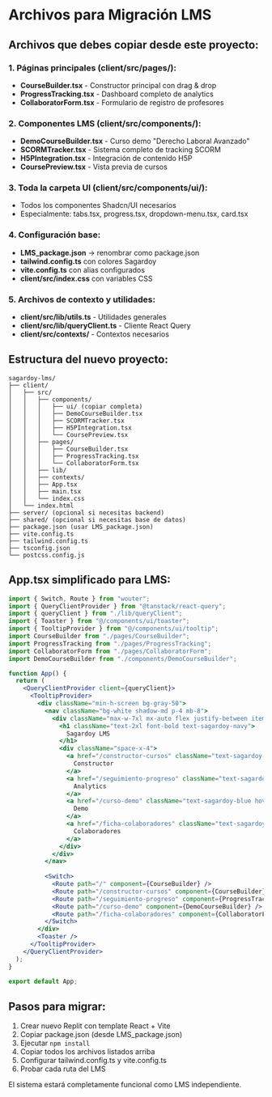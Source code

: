 # Archivos para Migración LMS

## Archivos que debes copiar desde este proyecto:

### 1. Páginas principales (client/src/pages/):
- **CourseBuilder.tsx** - Constructor principal con drag & drop
- **ProgressTracking.tsx** - Dashboard completo de analytics  
- **CollaboratorForm.tsx** - Formulario de registro de profesores

### 2. Componentes LMS (client/src/components/):
- **DemoCourseBuilder.tsx** - Curso demo "Derecho Laboral Avanzado"
- **SCORMTracker.tsx** - Sistema completo de tracking SCORM
- **H5PIntegration.tsx** - Integración de contenido H5P
- **CoursePreview.tsx** - Vista previa de cursos

### 3. Toda la carpeta UI (client/src/components/ui/):
- Todos los componentes Shadcn/UI necesarios
- Especialmente: tabs.tsx, progress.tsx, dropdown-menu.tsx, card.tsx

### 4. Configuración base:
- **LMS_package.json** → renombrar como package.json
- **tailwind.config.ts** con colores Sagardoy
- **vite.config.ts** con alias configurados
- **client/src/index.css** con variables CSS

### 5. Archivos de contexto y utilidades:
- **client/src/lib/utils.ts** - Utilidades generales
- **client/src/lib/queryClient.ts** - Cliente React Query
- **client/src/contexts/** - Contextos necesarios

## Estructura del nuevo proyecto:
```
sagardoy-lms/
├── client/
│   ├── src/
│   │   ├── components/
│   │   │   ├── ui/ (copiar completa)
│   │   │   ├── DemoCourseBuilder.tsx
│   │   │   ├── SCORMTracker.tsx
│   │   │   ├── H5PIntegration.tsx
│   │   │   └── CoursePreview.tsx
│   │   ├── pages/
│   │   │   ├── CourseBuilder.tsx
│   │   │   ├── ProgressTracking.tsx
│   │   │   └── CollaboratorForm.tsx
│   │   ├── lib/
│   │   ├── contexts/
│   │   ├── App.tsx
│   │   ├── main.tsx
│   │   └── index.css
│   └── index.html
├── server/ (opcional si necesitas backend)
├── shared/ (opcional si necesitas base de datos)
├── package.json (usar LMS_package.json)
├── vite.config.ts
├── tailwind.config.ts
├── tsconfig.json
└── postcss.config.js
```

## App.tsx simplificado para LMS:
```jsx
import { Switch, Route } from "wouter";
import { QueryClientProvider } from "@tanstack/react-query";
import { queryClient } from "./lib/queryClient";
import { Toaster } from "@/components/ui/toaster";
import { TooltipProvider } from "@/components/ui/tooltip";
import CourseBuilder from "./pages/CourseBuilder";
import ProgressTracking from "./pages/ProgressTracking";
import CollaboratorForm from "./pages/CollaboratorForm";
import DemoCourseBuilder from "./components/DemoCourseBuilder";

function App() {
  return (
    <QueryClientProvider client={queryClient}>
      <TooltipProvider>
        <div className="min-h-screen bg-gray-50">
          <nav className="bg-white shadow-md p-4 mb-8">
            <div className="max-w-7xl mx-auto flex justify-between items-center">
              <h1 className="text-2xl font-bold text-sagardoy-navy">
                Sagardoy LMS
              </h1>
              <div className="space-x-4">
                <a href="/constructor-cursos" className="text-sagardoy-blue hover:underline">
                  Constructor
                </a>
                <a href="/seguimiento-progreso" className="text-sagardoy-blue hover:underline">
                  Analytics
                </a>
                <a href="/curso-demo" className="text-sagardoy-blue hover:underline">
                  Demo
                </a>
                <a href="/ficha-colaboradores" className="text-sagardoy-blue hover:underline">
                  Colaboradores
                </a>
              </div>
            </div>
          </nav>
          
          <Switch>
            <Route path="/" component={CourseBuilder} />
            <Route path="/constructor-cursos" component={CourseBuilder} />
            <Route path="/seguimiento-progreso" component={ProgressTracking} />
            <Route path="/curso-demo" component={DemoCourseBuilder} />
            <Route path="/ficha-colaboradores" component={CollaboratorForm} />
          </Switch>
        </div>
        <Toaster />
      </TooltipProvider>
    </QueryClientProvider>
  );
}

export default App;
```

## Pasos para migrar:
1. Crear nuevo Replit con template React + Vite
2. Copiar package.json (desde LMS_package.json)
3. Ejecutar `npm install`
4. Copiar todos los archivos listados arriba
5. Configurar tailwind.config.ts y vite.config.ts
6. Probar cada ruta del LMS

El sistema estará completamente funcional como LMS independiente.